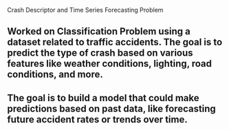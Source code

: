 Crash Descriptor and Time Series Forecasting Problem

## Worked on Classification Problem using a dataset related to traffic accidents. The goal is to predict the type of crash based on various features like weather conditions, lighting, road conditions, and more.
## The goal is to build a model that could make predictions based on past data, like forecasting future accident rates or trends over time.
